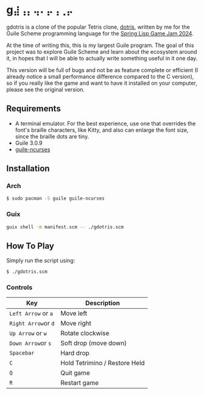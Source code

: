 # g`⣼⢠⡄⢤⠄⡤⢠⢀⡤`

gdotris is a clone of the popular Tetris clone,
[dotris](https://github.com/trevarj/dotris), written by me for the Guile Scheme
programming language for the [Spring Lisp Game Jam
2024](https://itch.io/jam/spring-lisp-game-jam-2024).

At the time of writing this, this is my largest Guile program. The goal of this
project was to explore Guile Scheme and learn about the ecosystem around
it, in hopes that I will be able to actually write something useful in it one
day.

This version will be full of bugs and not be as feature complete or efficient (I
already notice a small performance difference compared to the C version), so if
you really like the game and want to have it installed on your computer, please
see the original version.

## Requirements
- A terminal emulator. For the best experience, use one that overrides the
  font's braille characters, like Kitty, and also can enlarge the font size,
  since the braille dots are tiny.
- Guile 3.0.9
- [guile-ncurses](https://www.gnu.org/software/guile-ncurses/)

## Installation

### Arch
```sh
$ sudo pacman -S guile guile-ncurses
```

### Guix
```sh
guix shell -m manifest.scm -- ./gdotris.scm
```

## How To Play

Simply run the script using:
```sh
$ ./gdotris.scm
```

### Controls

Key                  | Description
---                  | ---
`Left Arrow` or `a`  | Move left
`Right Arrow`or `d`  | Move right
`Up Arrow` or `w`    | Rotate clockwise
`Down Arrow`or `s`   | Soft drop (move down)
`Spacebar`           | Hard drop
`C`                  | Hold Tetrimino / Restore Held
`Q`                  | Quit game
`R`                  | Restart game
